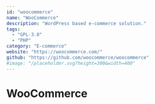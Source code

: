 ```yaml
---
id: "woocommerce"
name: "WooCommerce"
description: "WordPress based e-commerce solution."
tags:
  - "GPL-3.0"
  - "PHP"
category: "E-commerce"
website: "https://woocommerce.com/"
github: "https://github.com/woocommerce/woocommerce"
#image: "/placeholder.svg?height=300&width=400"
---
```


# WooCommerce
